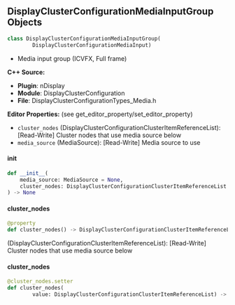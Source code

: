 ## DisplayClusterConfigurationMediaInputGroup Objects

```python
class DisplayClusterConfigurationMediaInputGroup(
        DisplayClusterConfigurationMediaInput)
```

* Media input group (ICVFX, Full frame)

**C++ Source:**

- **Plugin**: nDisplay
- **Module**: DisplayClusterConfiguration
- **File**: DisplayClusterConfigurationTypes_Media.h

**Editor Properties:** (see get_editor_property/set_editor_property)

- ``cluster_nodes`` (DisplayClusterConfigurationClusterItemReferenceList):  [Read-Write] Cluster nodes that use media source below
- ``media_source`` (MediaSource):  [Read-Write] Media source to use

<a id="unreal.DisplayClusterConfigurationMediaInputGroup.__init__"></a>

#### __init__

```python
def __init__(
    media_source: MediaSource = None,
    cluster_nodes: DisplayClusterConfigurationClusterItemReferenceList = [[]]
) -> None
```

<a id="unreal.DisplayClusterConfigurationMediaInputGroup.cluster_nodes"></a>

#### cluster_nodes

```python
@property
def cluster_nodes() -> DisplayClusterConfigurationClusterItemReferenceList
```

(DisplayClusterConfigurationClusterItemReferenceList):  [Read-Write] Cluster nodes that use media source below

<a id="unreal.DisplayClusterConfigurationMediaInputGroup.cluster_nodes"></a>

#### cluster_nodes

```python
@cluster_nodes.setter
def cluster_nodes(
        value: DisplayClusterConfigurationClusterItemReferenceList) -> None
```

<a id="unreal.DisplayClusterConfigurationViewport_CustomPostprocessSettings"></a>